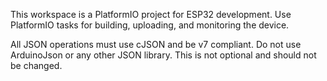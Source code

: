 <!-- Use this file to provide workspace-specific custom instructions to Copilot. For more details, visit https://code.visualstudio.com/docs/copilot/copilot-customization#_use-a-githubcopilotinstructionsmd-file -->

This workspace is a PlatformIO project for ESP32 development. Use PlatformIO tasks for building, uploading, and monitoring the device.

All JSON operations must use cJSON and be v7 compliant. Do not use ArduinoJson or any other JSON library. This is not optional and should not be changed.
